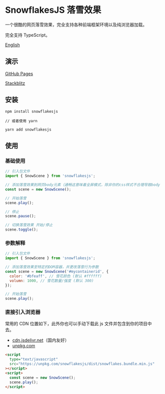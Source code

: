 # SnowflakesJS 落雪效果

一个很酷的网页落雪效果，完全支持各种前端框架环境以及纯浏览器加载。

完全支持 TypeScript。

[English](README.md)

## 演示

[GitHub Pages](https://owen26.github.io/snowflakesjs/)

[Stackblitz](https://stackblitz.com/edit/snowflakesjs-demo)

## 安装

```
npm install snowflakesjs

// 或者使用 yarn

yarn add snowflakesjs
```

## 使用

### 基础使用

```js
// 引入包文件
import { SnowScene } from 'snowflakesjs';

// 添加落雪效果到网页body元素（通畅这意味着全屏模式，除非你的css样式不合理导致body没有覆盖全屏）
const scene = new SnowScene();

// 开始落雪
scene.play();

// 停止
scene.pause();

// 切换落雪效果 开始/停止
scene.toggle();
```

### 参数解释

```js
// 引入包文件
import { SnowScene } from 'snowflakesjs';

// 添加落雪效果至特定的DOM容器，并更改落雪行为参数
const scene = new SnowScene('#mycontainerid', {
  color: '#bfeaff', // 雪花颜色 (默认 #ffffff)
  volumn: 1000, // 雪花数量/强度 (默认 300)
});

// 开始落雪
scene.play();
```

### 直接引入浏览器

常用的 CDN 位置如下，此外你也可以手动下载此 js 文件并包含到你的项目中去。

- [cdn.jsdelivr.net](https://cdn.jsdelivr.net/npm/snowflakesjs/dist/snowflakes.bundle.min.js)（国内友好）
- [unpkg.com](https://unpkg.com/snowflakesjs/dist/snowflakes.bundle.min.js)

```html
<script
  type="text/javascript"
  src="https://unpkg.com/snowflakesjs/dist/snowflakes.bundle.min.js"
></script>
<script>
  const scene = new SnowScene();
  scene.play();
</script>
```
